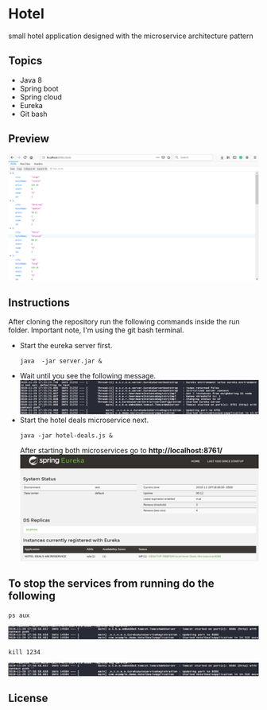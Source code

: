 # Hotel 

small  hotel  application designed  with the microservice  architecture pattern

## Topics
<ul>
  <li>Java 8 </li>
  <li>Spring boot</li>
  <li>Spring cloud</li>
  <li>Eureka</li>
  <li>Git bash</li>
</ul>

## Preview
<img src="img/micro2.png">

## Instructions

<p>After cloning the repository run the following commands inside the run folder. Important note, I'm using the git bash 
  terminal.
</p>

<ul>
  <li>Start the eureka server first.
  
```
java  -jar server.jar &
```
  </li>
    <li> Wait until you see the following message.  
      <img src="img/micro.png">
  </li>
  <li>Start the hotel deals microservice next.

```
java -jar hotel-deals.js &
```
</li>After starting both microservices go to  <strong>http://localhost:8761/</strong>
  <img src="img/micro3.png">   
</ul>  

## To stop the services from running do the following

```
ps aux 
```

<img src="img/micro4.png">

```
kill 1234 
```
<img src="img/micro4.png">

## License

